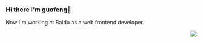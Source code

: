 ### Hi there I'm guofeng👋

Now I'm working at Baidu as a web frontend developer.

<img align="right" src="https://github-readme-stats.vercel.app/api?username=guofeng0708&show_icons=true&icon_color=CE1D2D&text_color=718096&bg_color=ffffff&hide_title=true" />

